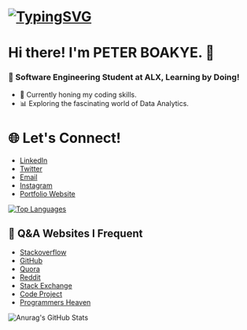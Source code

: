 # [![TypingSVG](https://readme-typing-svg.demolab.com?lines=Hey!+You+Are+Welcome+To+My+Profile;My+Name+Is+PETER;I+Learn+By+Doing)](https://git.io/typing-svg)
# Hi there! I'm **PETER BOAKYE.** 👋

### 🚀 Software Engineering Student at ALX, Learning by Doing!

- 🔭 Currently honing my coding skills.
- 📊 Exploring the fascinating world of Data Analytics.

# 🌐 Let's Connect!
* [LinkedIn](https://www.linkedin.com/in/@peterboakye)
* [Twitter](https://twitter.com/PeterKwaBoakye)
* [Email](mailto:petboa123@gmail.com)
* [Instagram](https://instagram.com/peter.qweku.boakye?igshid=ZGUzMzM3NWJiOQ==)
* [Portfolio Website](https://petboa.pages.dev)

[![Top Languages](https://github-readme-stats.vercel.app/api/top-langs/?username=petboa&layout=compact)](https://github.com/petboa/github-readme-stats)

## 🌟 Q&A Websites I Frequent
* [Stackoverflow](https://Stackoverflow.com/)
* [GitHub](https://github.com/)
* [Quora](https://quora.com/)
* [Reddit](https://reddit.com/)
* [Stack Exchange](https://Stackexchange.com/)
* [Code Project](https://codeproject.com/)
* [Programmers Heaven](https://programmersheaven.com/)

![Anurag's GitHub Stats](https://github-readme-stats.vercel.app/api?username=petboa&show_icons=true&theme=radical)

